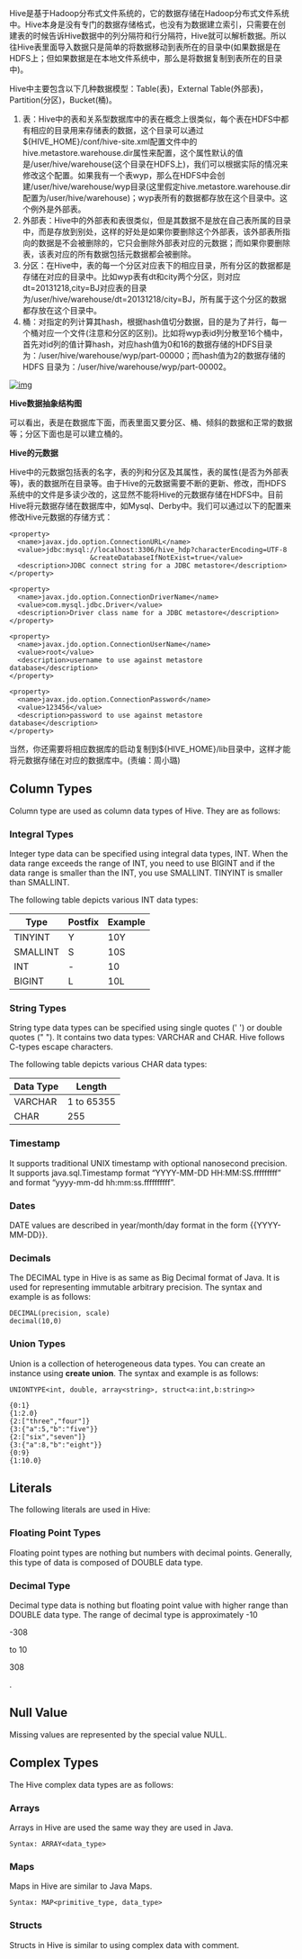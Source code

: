 Hive是基于Hadoop分布式文件系统的，它的数据存储在Hadoop分布式文件系统中。Hive本身是没有专门的数据存储格式，也没有为数据建立索引，只需要在创建表的时候告诉Hive数据中的列分隔符和行分隔符，Hive就可以解析数据。所以往Hive表里面导入数据只是简单的将数据移动到表所在的目录中(如果数据是在HDFS上；但如果数据是在本地文件系统中，那么是将数据复制到表所在的目录中)。

Hive中主要包含以下几种数据模型：Table(表)，External Table(外部表)，Partition(分区)，Bucket(桶)。

1. 表：Hive中的表和关系型数据库中的表在概念上很类似，每个表在HDFS中都有相应的目录用来存储表的数据，这个目录可以通过${HIVE_HOME}/conf/hive-site.xml配置文件中的hive.metastore.warehouse.dir属性来配置，这个属性默认的值是/user/hive/warehouse(这个目录在HDFS上)，我们可以根据实际的情况来修改这个配置。如果我有一个表wyp，那么在HDFS中会创建/user/hive/warehouse/wyp目录(这里假定hive.metastore.warehouse.dir配置为/user/hive/warehouse)；wyp表所有的数据都存放在这个目录中。这个例外是外部表。
2. 外部表：Hive中的外部表和表很类似，但是其数据不是放在自己表所属的目录中，而是存放到别处，这样的好处是如果你要删除这个外部表，该外部表所指向的数据是不会被删除的，它只会删除外部表对应的元数据；而如果你要删除表，该表对应的所有数据包括元数据都会被删除。
3. 分区：在Hive中，表的每一个分区对应表下的相应目录，所有分区的数据都是存储在对应的目录中。比如wyp表有dt和city两个分区，则对应dt=20131218,city=BJ对应表的目录为/user/hive/warehouse/dt=20131218/city=BJ，所有属于这个分区的数据都存放在这个目录中。
4. 桶：对指定的列计算其hash，根据hash值切分数据，目的是为了并行，每一个桶对应一个文件(注意和分区的区别)。比如将wyp表id列分散至16个桶中，首先对id列的值计算hash，对应hash值为0和16的数据存储的HDFS目录为：/user/hive/warehouse/wyp/part-00000；而hash值为2的数据存储的HDFS 目录为：/user/hive/warehouse/wyp/part-00002。

[![img](http://cms.csdnimg.cn/article/201401/07/52cc1d1ae43c5_middle.jpg?_=62794)](http://cms.csdnimg.cn/article/201401/07/52cc1d1ae43c5.jpg)

**Hive数据抽象结构图**

可以看出，表是在数据库下面，而表里面又要分区、桶、倾斜的数据和正常的数据等；分区下面也是可以建立桶的。

**Hive的元数据**

Hive中的元数据包括表的名字，表的列和分区及其属性，表的属性(是否为外部表等)，表的数据所在目录等。由于Hive的元数据需要不断的更新、修改，而HDFS系统中的文件是多读少改的，这显然不能将Hive的元数据存储在HDFS中。目前Hive将元数据存储在数据库中，如Mysql、Derby中。我们可以通过以下的配置来修改Hive元数据的存储方式：

```
<property>
  <name>javax.jdo.option.ConnectionURL</name>
  <value>jdbc:mysql://localhost:3306/hive_hdp?characterEncoding=UTF-8
                    &createDatabaseIfNotExist=true</value>
  <description>JDBC connect string for a JDBC metastore</description>
</property>
 
<property>
  <name>javax.jdo.option.ConnectionDriverName</name>
  <value>com.mysql.jdbc.Driver</value>
  <description>Driver class name for a JDBC metastore</description>
</property>
 
<property>
  <name>javax.jdo.option.ConnectionUserName</name>
  <value>root</value>
  <description>username to use against metastore database</description>
</property>
 
<property>
  <name>javax.jdo.option.ConnectionPassword</name>
  <value>123456</value>
  <description>password to use against metastore database</description>
</property>
```

当然，你还需要将相应数据库的启动复制到${HIVE_HOME}/lib目录中，这样才能将元数据存储在对应的数据库中。(责编：周小璐)


## Column Types

Column type are used as column data types of Hive. They are as follows:

### Integral Types

Integer type data can be specified using integral data types, INT. When the data range exceeds the range of INT, you need to use BIGINT and if the data range is smaller than the INT, you use SMALLINT. TINYINT is smaller than SMALLINT.

The following table depicts various INT data types:

| Type     | Postfix | Example |
| -------- | ------- | ------- |
| TINYINT  | Y       | 10Y     |
| SMALLINT | S       | 10S     |
| INT      | -       | 10      |
| BIGINT   | L       | 10L     |

### String Types

String type data types can be specified using single quotes (' ') or double quotes (" "). It contains two data types: VARCHAR and CHAR. Hive follows C-types escape characters.

The following table depicts various CHAR data types:

| Data Type | Length     |
| --------- | ---------- |
| VARCHAR   | 1 to 65355 |
| CHAR      | 255        |

### Timestamp

It supports traditional UNIX timestamp with optional nanosecond precision. It supports java.sql.Timestamp format “YYYY-MM-DD HH:MM:SS.fffffffff” and format “yyyy-mm-dd hh:mm:ss.ffffffffff”.

### Dates

DATE values are described in year/month/day format in the form {{YYYY-MM-DD}}.

### Decimals

The DECIMAL type in Hive is as same as Big Decimal format of Java. It is used for representing immutable arbitrary precision. The syntax and example is as follows:

```
DECIMAL(precision, scale)
decimal(10,0)
```

### Union Types

Union is a collection of heterogeneous data types. You can create an instance using **create union**. The syntax and example is as follows:

```
UNIONTYPE<int, double, array<string>, struct<a:int,b:string>>

{0:1} 
{1:2.0} 
{2:["three","four"]} 
{3:{"a":5,"b":"five"}} 
{2:["six","seven"]} 
{3:{"a":8,"b":"eight"}} 
{0:9} 
{1:10.0}
```

## Literals

The following literals are used in Hive:

### Floating Point Types

Floating point types are nothing but numbers with decimal points. Generally, this type of data is composed of DOUBLE data type.

### Decimal Type

Decimal type data is nothing but floating point value with higher range than DOUBLE data type. The range of decimal type is approximately -10

-308

 to 10

308

.

## Null Value

Missing values are represented by the special value NULL.

## Complex Types

The Hive complex data types are as follows:

### Arrays

Arrays in Hive are used the same way they are used in Java.

```
Syntax: ARRAY<data_type>
```

### Maps

Maps in Hive are similar to Java Maps.

```
Syntax: MAP<primitive_type, data_type>
```

### Structs

Structs in Hive is similar to using complex data with comment.
